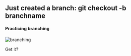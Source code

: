 ## Just created a branch: git checkout -b branchname 

#### Practicing branching 

![branching](https://media.giphy.com/media/GT8AuOqN4ebXZMzLHZ/giphy.gif)

Get it?